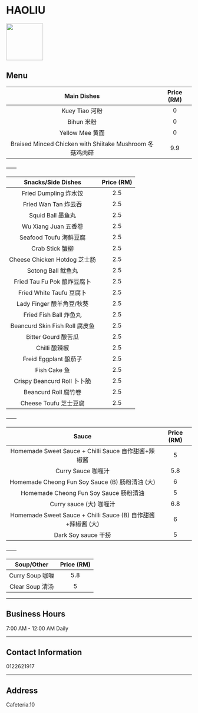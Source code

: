 # HAOLIU

<img src="https://img.xmummap.com/ly3_houliu_logo.webp" width="100" height="100" >

## Menu

|                       Main Dishes                        | Price (RM) |
| :------------------------------------------------------: | :--------: |
|                      Kuey Tiao 河粉                      |     0      |
|                        Bihun 米粉                        |     0      |
|                     Yellow Mee 黄面                      |     0      |
| Braised Minced Chicken with Shiitake Mushroom 冬菇鸡肉碎 |    9.9     |

——

|       Snacks/Side Dishes       | Price (RM) |
| :----------------------------: | :--------: |
|     Fried Dumpling 炸水饺      |    2.5     |
|      Fried Wan Tan 炸云吞      |    2.5     |
|       Squid Ball 墨鱼丸        |    2.5     |
|      Wu Xiang Juan 五香卷      |    2.5     |
|     Seafood Toufu 海鲜豆腐     |    2.5     |
|        Crab Stick 蟹柳         |    2.5     |
|  Cheese Chicken Hotdog 芝士肠  |    2.5     |
|       Sotong Ball 鱿鱼丸       |    2.5     |
|  Fried Tau Fu Pok 酿炸豆腐卜   |    2.5     |
|    Fried White Taufu 豆腐卜    |    2.5     |
|   Lady Finger 酿羊角豆/秋葵    |    2.5     |
|     Fried Fish Ball 炸鱼丸     |    2.5     |
| Beancurd Skin Fish Roll 腐皮鱼 |    2.5     |
|      Bitter Gourd 酿苦瓜       |    2.5     |
|         Chilli 酿辣椒          |    2.5     |
|     Freid Eggplant 酿茄子      |    2.5     |
|          Fish Cake 鱼          |    2.5     |
|  Crispy Beancurd Roll 卜卜脆   |    2.5     |
|      Beancurd Roll 腐竹卷      |    2.5     |
|     Cheese Toufu 芝士豆腐      |    2.5     |

——

|                            Sauce                             | Price (RM) |
| :----------------------------------------------------------: | :--------: |
|     Homemade Sweet Sauce + Chilli Sauce 自作甜酱+辣椒酱      |     5      |
|                      Curry Sauce 咖喱汁                      |    5.8     |
|       Homemade Cheong Fun Soy Sauce (B) 肠粉清油 (大)        |     6      |
|            Homemade Cheong Fun Soy Sauce 肠粉清油            |     5      |
|                   Curry sauce (大) 咖喱汁                    |    6.8     |
| Homemade Sweet Sauce + Chilli Sauce (B) 自作甜酱+辣椒酱 (大) |     6      |
|                     Dark Soy sauce 干捞                      |     5      |

——

|   Soup/Other    | Price (RM) |
| :-------------: | :--------: |
| Curry Soup 咖喱 |    5.8     |
| Clear Soup 清汤 |     5      |

---

## Business Hours

7:00 AM - 12:00 AM Daily

---

## Contact Information

0122621917

---

## Address

Cafeteria.10

